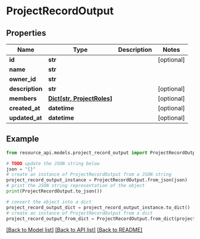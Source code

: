 # ProjectRecordOutput


## Properties

Name | Type | Description | Notes
------------ | ------------- | ------------- | -------------
**id** | **str** |  | [optional] 
**name** | **str** |  | 
**owner_id** | **str** |  | 
**description** | **str** |  | [optional] 
**members** | [**Dict[str, ProjectRoles]**](ProjectRoles.md) |  | [optional] 
**created_at** | **datetime** |  | [optional] 
**updated_at** | **datetime** |  | [optional] 

## Example

```python
from resource_api.models.project_record_output import ProjectRecordOutput

# TODO update the JSON string below
json = "{}"
# create an instance of ProjectRecordOutput from a JSON string
project_record_output_instance = ProjectRecordOutput.from_json(json)
# print the JSON string representation of the object
print(ProjectRecordOutput.to_json())

# convert the object into a dict
project_record_output_dict = project_record_output_instance.to_dict()
# create an instance of ProjectRecordOutput from a dict
project_record_output_from_dict = ProjectRecordOutput.from_dict(project_record_output_dict)
```
[[Back to Model list]](../README.md#documentation-for-models) [[Back to API list]](../README.md#documentation-for-api-endpoints) [[Back to README]](../README.md)


